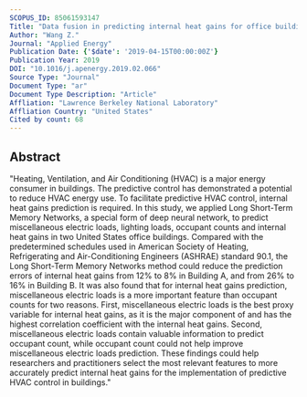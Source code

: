 ```yaml
---
SCOPUS_ID: 85061593147
Title: "Data fusion in predicting internal heat gains for office buildings through a deep learning approach"
Author: "Wang Z."
Journal: "Applied Energy"
Publication Date: {'$date': '2019-04-15T00:00:00Z'}
Publication Year: 2019
DOI: "10.1016/j.apenergy.2019.02.066"
Source Type: "Journal"
Document Type: "ar"
Document Type Description: "Article"
Affliation: "Lawrence Berkeley National Laboratory"
Affliation Country: "United States"
Cited by count: 68
---
```


## Abstract
"Heating, Ventilation, and Air Conditioning (HVAC) is a major energy consumer in buildings. The predictive control has demonstrated a potential to reduce HVAC energy use. To facilitate predictive HVAC control, internal heat gains prediction is required. In this study, we applied Long Short-Term Memory Networks, a special form of deep neural network, to predict miscellaneous electric loads, lighting loads, occupant counts and internal heat gains in two United States office buildings. Compared with the predetermined schedules used in American Society of Heating, Refrigerating and Air-Conditioning Engineers (ASHRAE) standard 90.1, the Long Short-Term Memory Networks method could reduce the prediction errors of internal heat gains from 12% to 8% in Building A, and from 26% to 16% in Building B. It was also found that for internal heat gains prediction, miscellaneous electric loads is a more important feature than occupant counts for two reasons. First, miscellaneous electric loads is the best proxy variable for internal heat gains, as it is the major component of and has the highest correlation coefficient with the internal heat gains. Second, miscellaneous electric loads contain valuable information to predict occupant count, while occupant count could not help improve miscellaneous electric loads prediction. These findings could help researchers and practitioners select the most relevant features to more accurately predict internal heat gains for the implementation of predictive HVAC control in buildings."
